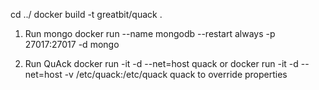cd ../
docker build -t greatbit/quack .

1. Run mongo
docker run --name mongodb --restart always -p 27017:27017 -d mongo

2. Run QuAck
docker run -it -d --net=host quack
or
docker run -it -d --net=host -v /etc/quack:/etc/quack quack
to override properties